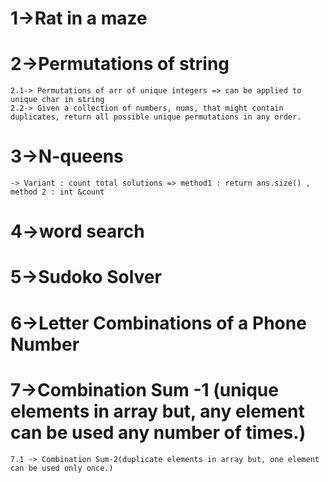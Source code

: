 # 1->Rat in a maze
# 2->Permutations of string 
    2.1-> Permutations of arr of unique integers => can be applied to unique char in string
    2.2-> Given a collection of numbers, nums, that might contain duplicates, return all possible unique permutations in any order.

# 3->N-queens
    -> Variant : count total solutions => method1 : return ans.size() , method 2 : int &count

# 4->word search
# 5->Sudoko Solver
# 6->Letter Combinations of a Phone Number

# 7->Combination Sum -1 (unique elements in array but, any element can be used any number of times.)
    7.1 -> Combination Sum-2(duplicate elements in array but, one element can be used only once.)


